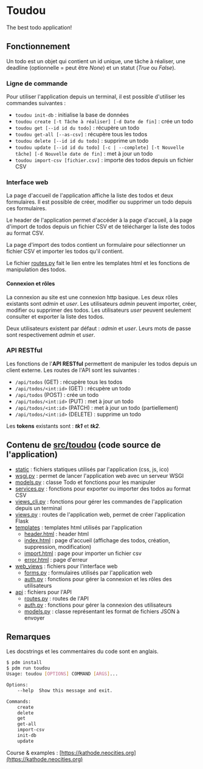 # Toudou

The best todo application!

## Fonctionnement

Un todo est un objet qui contient un id unique, une tâche à réaliser, une deadline (optionnelle = peut être *None*) et un statut (*True* ou *False*).

### Ligne de commande

Pour utiliser l'application depuis un terminal, il est possible d'utiliser les commandes suivantes :

- `toudou init-db` : initialise la base de données
- `toudou create [-t Tâche à réaliser] [-d Date de fin]` : crée un todo
- `toudou get [--id id du todo]` : récupère un todo
- `toudou get-all [--as-csv]` : récupère tous les todos
- `toudou delete [--id id du todo]` : supprime un todo
- `toudou update [--id id du todo] [-c | --complete] [-t Nouvelle tâche] [-d Nouvelle date de fin]` : met à jour un todo
- `toudou import-csv [fichier.csv]` : importe des todos depuis un fichier CSV

### Interface web

La page d'accueil de l'application affiche la liste des todos et deux formulaires. Il est possible de créer, modifier ou supprimer un todo depuis ces formulaires.

Le header de l'application permet d'accéder à la page d'accueil, à la page d'import de todos depuis un fichier CSV et de télécharger la liste des todos au format CSV.

La page d'import des todos contient un formulaire pour sélectionner un fichier CSV et importer les todos qu'il contient.

Le fichier [routes.py](src/toudou/web_views/routes.py) fait le lien entre les templates html et les fonctions de manipulation des todos.

#### Connexion et rôles

La connexion au site est une connexion http basique. Les deux rôles existants sont *admin* et *user*. Les utilisateurs *admin* peuvent importer, créer, modifier ou supprimer des todos. Les utilisateurs *user* peuvent seulement consulter et exporter la liste des todos.

Deux utilisateurs existent par défaut : *admin* et *user*. Leurs mots de passe sont respectivement *admin* et *user*.

### API RESTful

Les fonctions de l'**API RESTful** permettent de manipuler les todos depuis un client externe. Les routes de l'API sont les suivantes :

- `/api/todos` (GET) : récupère tous les todos
- `/api/todos/<int:id>` (GET) : récupère un todo
- `/api/todos` (POST) : crée un todo
- `/api/todos/<int:id>` (PUT) : met à jour un todo
- `/api/todos/<int:id>` (PATCH) : met à jour un todo (partiellement)
- `/api/todos/<int:id>` (DELETE) : supprime un todo

Les **tokens** existants sont : ***tk1*** et ***tk2***.

## Contenu de [src/toudou](src/toudou) (code source de l'application)

- [static](src/toudou/static) : fichiers statiques utilisés par l'application (css, js, ico)
- [wsgi.py](src/toudou/wsgi.py) : permet de lancer l'application web avec un serveur WSGI
- [models.py](src/toudou/models.py) : classe Todo et fonctions pour les manipuler
- [services.py](src/toudou/services.py) : fonctions pour exporter ou importer des todos au format CSV
- [views_cli.py](src/toudou/views_cli.py) : fonctions pour gérer les commandes de l'application depuis un terminal
- [views.py](src/toudou/views.py) : routes de l'application web, permet de créer l'application Flask
- [templates](src/toudou/templates) : templates html utilisés par l'application
  - [header.html](src/toudou/templates/header.html) : header html
  - [index.html](src/toudou/templates/index.html) : page d'accueil (affichage des todos, création, suppression, modification)
  - [import.html](src/toudou/templates/import.html) : page pour importer un fichier csv
  - [error.html](src/toudou/templates/error.html) : page d'erreur
- [web_views](src/toudou/web_views) : fichiers pour l'interface web
  - [forms.py](src/toudou/web_views/forms.py) : formulaires utilisés par l'application web
  - [auth.py](src/toudou/web_views/auth.py) : fonctions pour gérer la connexion et les rôles des utilisateurs
- [api](src/toudou/api) : fichiers pour l'API
  - [routes.py](src/toudou/api/routes.py) : routes de l'API
  - [auth.py](src/toudou/api/auth.py) : fonctions pour gérer la connexion des utilisateurs
  - [models.py](src/toudou/api/models.py) : classe représentant les format de fichiers JSON à envoyer

## Remarques

Les docstrings et les commentaires du code sont en anglais.

```bash
$ pdm install
$ pdm run toudou
Usage: toudou [OPTIONS] COMMAND [ARGS]...

Options:
    --help  Show this message and exit.

Commands:
    create
    delete
    get
    get-all
    import-csv
    init-db
    update
```

Course & examples : [https://kathode.neocities.org](https://kathode.neocities.org)
